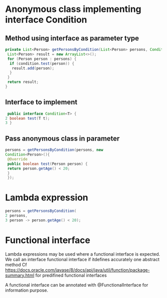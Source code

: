 # Anonymous class implementing interface Condition
## Method using interface as parameter type
```java
private List<Person> getPersonsByCondition(List<Person> persons, Condition<Person> condition){
 List<Person> result = new ArrayList<>();
 for (Person person : persons) {
  if (condition.test(person)) {
   result.add(person);
  }
 }
 return result;
}
```
## Interface to implement
```java
 public interface Condition<T> {
2 boolean test(T t);
3 } 
```
## Pass anonymous class in parameter
```java
persons = getPersonsByCondition(persons, new
Condition<Person>(){
 @Override
 public boolean test(Person person) {
 return person.getAge() < 20;
 }
 });
```
# Lambda expression
```java
persons = getPersonsByCondition(
2 persons,
3 person -> person.getAge() < 20); 
```
# Functional interface
Lambda expressions may be used where a functional interface is expected. We call an interface functional interface if itdefines accurately one abstract method
Cf https://docs.oracle.com/javase/8/docs/api/java/util/function/package-summary.html for predifined functional interfaces

A functional interface can be annotated with @FunctionalInterface for information purpose.

